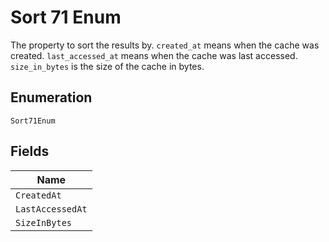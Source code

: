 
# Sort 71 Enum

The property to sort the results by. `created_at` means when the cache was created. `last_accessed_at` means when the cache was last accessed. `size_in_bytes` is the size of the cache in bytes.

## Enumeration

`Sort71Enum`

## Fields

| Name |
|  --- |
| `CreatedAt` |
| `LastAccessedAt` |
| `SizeInBytes` |

